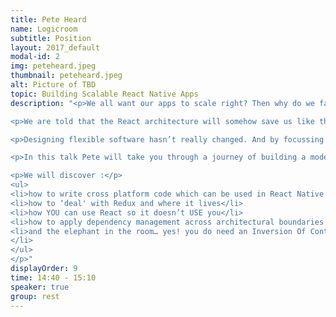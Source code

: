 ```yaml
---
title: Pete Heard
name: Logicroom
subtitle: Position
layout: 2017_default
modal-id: 2
img: peteheard.jpeg
thumbnail: peteheard.jpeg
alt: Picture of TBD
topic: Building Scalable React Native Apps
description: "<p>We all want our apps to scale right? Then why do we face the same problems building JavaScript apps that we were facing over a decade ago using .net?</p>

<p>We are told that the React architecture will somehow save us like the emperors new clothes, we throw in fancy add ons like Redux but eventually we always end up with a mess.</p>

<p>Designing flexible software hasn’t really changed. And by focussing on the frameworks it takes us away from the single most important thing; to separate the framework from our code!</p>

<p>In this talk Pete will take you through a journey of building a modern mobile app using React Native and Redux. We will see how to apply the principles of Agile Craftsmanship to build a system of metaphorically designed software with loosely coupled tests which actually make sense even to the casual observer. Begin to refactor your code with ease as we step into a better paradigm for handling our React Native apps like a boss!</p>

<p>We will discover :</p>
<ul>
<li>how to write cross platform code which can be used in React Native and React Web (or any other Single Page App for that matter)</li>
<li>how to ‘deal' with Redux and where it lives</li>
<li>how YOU can use React so it doesn’t USE you</li>
<li>how to apply dependency management across architectural boundaries such as HTTP or the device specific storage</li>
<li>and the elephant in the room… yes! you do need an Inversion Of Control container in JS apps!
</li>
</ul>
</p>"
displayOrder: 9
time: 14:40 - 15:10
speaker: true
group: rest
---
```

